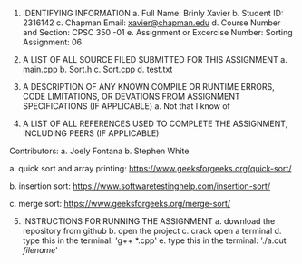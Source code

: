 1. IDENTIFYING INFORMATION
a. Full Name: Brinly Xavier
b. Student ID: 2316142
c. Chapman Email: xavier@chapman.edu
d. Course Number and Section: CPSC 350 -01
e. Assignment or Excercise Number: Sorting Assignment: 06

2. A LIST OF ALL SOURCE FILED SUBMITTED FOR THIS ASSIGNMENT
a. main.cpp
b. Sort.h
c. Sort.cpp
d. test.txt

3. A DESCRIPTION OF ANY KNOWN COMPILE OR RUNTIME ERRORS, CODE LIMITATIONS, OR DEVATIONS FROM ASSIGNMENT SPECIFICATIONS (IF APPLICABLE)
a. Not that I know of

4. A LIST OF ALL REFERENCES USED TO COMPLETE THE ASSIGNMENT, INCLUDING PEERS (IF APPLICABLE)

Contributors:
a. Joely Fontana
b. Stephen White

a. quick sort and array printing:
https://www.geeksforgeeks.org/quick-sort/

b. insertion sort:
https://www.softwaretestinghelp.com/insertion-sort/

c. merge sort:
https://www.geeksforgeeks.org/merge-sort/


5. INSTRUCTIONS FOR RUNNING THE ASSIGNMENT
a. download the repository from github
b. open the project
c. crack open a terminal
d. type this in the terminal: 'g++ *.cpp'
e. type this in the terminal: './a.out *filename*'

